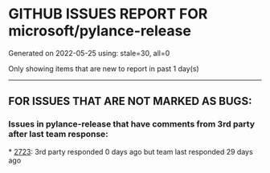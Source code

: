 
# GITHUB ISSUES REPORT FOR microsoft/pylance-release


Generated on 2022-05-25 using: stale=30, all=0


Only showing items that are new to report in past 1 day(s)


---

## FOR ISSUES THAT ARE NOT MARKED AS BUGS:


### Issues in pylance-release that have comments from 3rd party after last team response:


\* [2723](https://github.com/microsoft/pylance-release/issues/2723 "Pylance does not work properly"): 3rd party responded 0 days ago but team last responded 29 days ago
